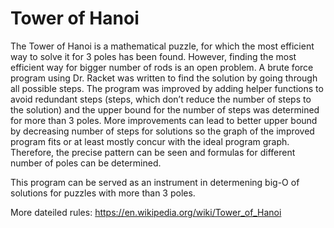 # Tower of Hanoi

The Tower of Hanoi is a mathematical puzzle, for which the most efficient way to solve it for 3 poles has been found. However, finding the most efficient way for bigger number of rods is an open problem. A brute force program using Dr. Racket was written to find the solution by going through all possible steps. The program was improved by adding helper functions to avoid redundant steps (steps, which don’t reduce the number of steps to the solution) and the upper bound for the number of steps was determined for more than 3 poles. More improvements can lead to better upper bound by decreasing number of steps for solutions so the graph of the improved program fits or at least mostly concur with the ideal program graph. Therefore, the precise pattern can be seen and formulas for different number of poles can be determined.

This program can be served as an instrument in determening big-O of solutions for puzzles with more than 3 poles.More dateiled rules: https://en.wikipedia.org/wiki/Tower_of_Hanoi